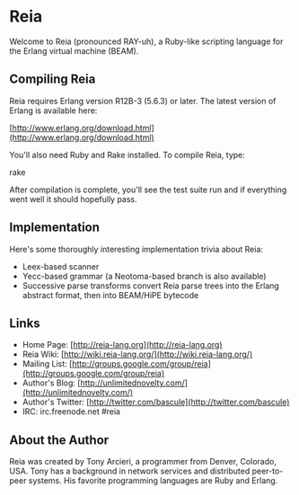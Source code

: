 Reia
====

Welcome to Reia (pronounced RAY-uh), a Ruby-like scripting language for the 
Erlang virtual machine (BEAM).

Compiling Reia
--------------

Reia requires Erlang version R12B-3 (5.6.3) or later. The latest version of 
Erlang is available here:

[http://www.erlang.org/download.html](http://www.erlang.org/download.html)

You'll also need Ruby and Rake installed.  To compile Reia, type:

 rake

After compilation is complete, you'll see the test suite run and if everything
went well it should hopefully pass.

Implementation
--------------

Here's some thoroughly interesting implementation trivia about Reia:

* Leex-based scanner
* Yecc-based grammar (a Neotoma-based branch is also available)
* Successive parse transforms convert Reia parse trees into the Erlang abstract
  format, then into BEAM/HiPE bytecode

Links
-----

* Home Page: [http://reia-lang.org](http://reia-lang.org)
* Reia Wiki: [http://wiki.reia-lang.org/](http://wiki.reia-lang.org/)
* Mailing List: [http://groups.google.com/group/reia](http://groups.google.com/group/reia)
* Author's Blog: [http://unlimitednovelty.com/](http://unlimitednovelty.com/)
* Author's Twitter: [http://twitter.com/bascule](http://twitter.com/bascule)
* IRC: irc.freenode.net #reia

About the Author
----------------

Reia was created by Tony Arcieri, a programmer from Denver, Colorado, USA.
Tony has a background in network services and distributed peer-to-peer 
systems. His favorite programming languages are Ruby and Erlang.